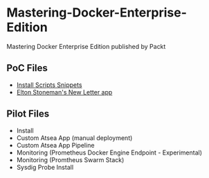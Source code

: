 # Mastering-Docker-Enterprise-Edition

Mastering Docker Enterprise Edition published by Packt

## PoC Files 

- [Install Scripts Snippets](../blob/master/PoC/install/Install-EE-Engine-notes.md)
- [Elton Stoneman's New Letter app](../blob/master/PoC/mta-netfx-dev-part-2/README.md)

## Pilot Files

- Install
- Custom Atsea App (manual deployment)
- Custom Atsea App Pipeline
- Monitoring (Prometheus Docker Engine Endpoint - Experimental)
- Monitoring (Promtheus Swarm Stack)
- Sysdig Probe Install